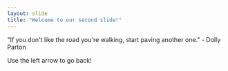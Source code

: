 ```yaml
---
layout: slide
title: "Welcome to our second slide!"
---
```

"If you don't like the road you're walking, start paving another one." - Dolly Parton

Use the left arrow to go back!
